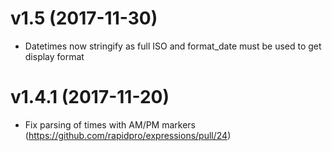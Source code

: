 v1.5 (2017-11-30)
=================
 * Datetimes now stringify as full ISO and format_date must be used to get display format

v1.4.1 (2017-11-20)
==================
 * Fix parsing of times with AM/PM markers (https://github.com/rapidpro/expressions/pull/24)
